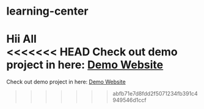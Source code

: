 # learning-center

<b>Hii All</b>
<br>
<<<<<<< HEAD
Check out demo project in here: <a href="https://learning-center-wheat.vercel.app/" target="_blank">Demo Website</a>
=======
Check out demo project in here: <a href="https://learning-center-wheat.vercel.app/" target="_blank">Demo Website</a>
>>>>>>> abfb71e7d8fdd2f5071234fb391c4949546d1ccf
